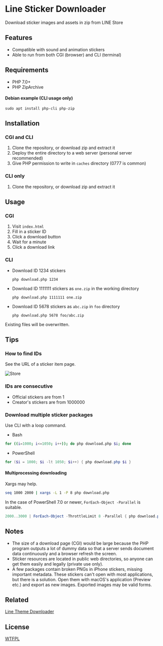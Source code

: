 # Line Sticker Downloader

Download sticker images and assets in zip from LINE Store

## Features

- Compatible with sound and animation stickers
- Able to run from both CGI (browser) and CLI (terminal)

## Requirements

- PHP 7.0+
- PHP ZipArchive

#### Debian example (CLI usage only)

`sudo apt install php-cli php-zip`

## Installation

### CGI and CLI

1. Clone the repository, or download zip and extract it
2. Deploy the entire directory to a web server (personal server recommended)
3. Give PHP permission to write in `caches` directory (0777 is common)

### CLI only

1. Clone the repository, or download zip and extract it

## Usage

### CGI

1. Visit `index.html`
2. Fill in a sticker ID
3. Click a download button
4. Wait for a minute
5. Click a download link

### CLI

- Download ID 1234 stickers

  `php download.php 1234`

- Download ID 1111111 stickers as `one.zip` in the working directory

  `php download.php 1111111 one.zip`

- Download ID 5678 stickers as `abc.zip` in `foo` directory

  `php download.php 5678 foo/abc.zip`

Existing files will be overwritten.

## Tips

### How to find IDs

See the URL of a sticker item page.

![Store](images/store_screen.png)

### IDs are consecutive

- Official stickers are from 1
- Creator's stickers are from 1000000

### Download multiple sticker packages

Use CLI with a loop command.

- Bash

```bash
for ((i=1000; i<=1050; i++)); do php download.php $i; done
```

- PowerShell

```ps1
for ($i = 1000; $i -lt 1050; $i++) { php download.php $i }
```

#### Multiprocessing downloading

Xargs may help.

```sh
seq 1000 2000 | xargs -L 1 -P 8 php download.php
```

In the case of PowerShell 7.0 or newer, `ForEach-Object -Parallel` is suitable.

```ps1
2000..3000 | ForEach-Object -ThrottleLimit 8 -Parallel { php download.php $_ }
```

## Notes

- The size of a download page (CGI) would be large because the PHP program outputs a lot of dummy data so that a server sends document data continuously and a browser refresh the screen.
- Sticker resources are located in public web directories, so anyone can get them easily and legally (private use only).
- A few packages contain broken PNGs in iPhone stickers, missing important metadata. These stickers can't open with most applications, but there is a solution. Open them with macOS's application (Preview etc.) and export as new images. Exported images may be valid forms.

## Related

[Line Theme Downloader](https://github.com/curegit/line-theme-downloader)

## License

[WTFPL](LICENSE)
